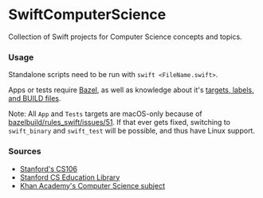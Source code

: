 # SwiftComputerScience

Collection of Swift projects for Computer Science concepts and topics.

### Usage

Standalone scripts need to be run with `swift <FileName.swift>`.

Apps or tests require [Bazel](https://bazel.build/), as well as knowledge about it's [targets, labels, and BUILD files](https://docs.bazel.build/versions/master/build-ref.html).

Note: All `App` and `Tests` targets are macOS-only because of [bazelbuild/rules_swift/issues/51](https://github.com/bazelbuild/rules_swift/issues/51#issuecomment-413661604). If that ever gets fixed, switching to `swift_binary` and `swift_test` will be possible, and thus have Linux support.

### Sources

* [Stanford's CS106](https://www.youtube.com/playlist?list=PLFE6E58F856038C69)
* [Stanford CS Education Library](http://cslibrary.stanford.edu/)
* [Khan Academy's Computer Science subject](https://www.khanacademy.org/)
